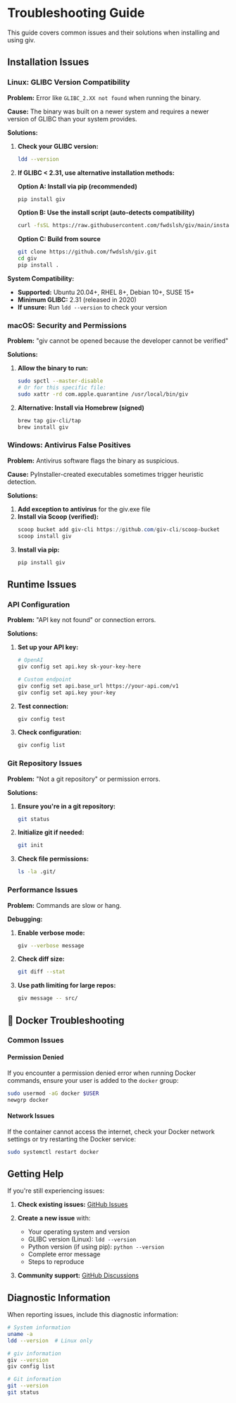 # Troubleshooting Guide

This guide covers common issues and their solutions when installing and using giv.

## Installation Issues

### Linux: GLIBC Version Compatibility

**Problem:** Error like `GLIBC_2.XX not found` when running the binary.

**Cause:** The binary was built on a newer system and requires a newer version of GLIBC than your system provides.

**Solutions:**

1. **Check your GLIBC version:**
   ```bash
   ldd --version
   ```

2. **If GLIBC < 2.31, use alternative installation methods:**

   **Option A: Install via pip (recommended)**
   ```bash
   pip install giv
   ```

   **Option B: Use the install script (auto-detects compatibility)**
   ```bash
   curl -fsSL https://raw.githubusercontent.com/fwdslsh/giv/main/install.sh | sh
   ```

   **Option C: Build from source**
   ```bash
   git clone https://github.com/fwdslsh/giv.git
   cd giv
   pip install .
   ```

**System Compatibility:**
- **Supported:** Ubuntu 20.04+, RHEL 8+, Debian 10+, SUSE 15+
- **Minimum GLIBC:** 2.31 (released in 2020)
- **If unsure:** Run `ldd --version` to check your version

### macOS: Security and Permissions

**Problem:** "giv cannot be opened because the developer cannot be verified"

**Solutions:**

1. **Allow the binary to run:**
   ```bash
   sudo spctl --master-disable
   # Or for this specific file:
   sudo xattr -rd com.apple.quarantine /usr/local/bin/giv
   ```

2. **Alternative: Install via Homebrew (signed)**
   ```bash
   brew tap giv-cli/tap
   brew install giv
   ```

### Windows: Antivirus False Positives

**Problem:** Antivirus software flags the binary as suspicious.

**Cause:** PyInstaller-created executables sometimes trigger heuristic detection.

**Solutions:**

1. **Add exception to antivirus** for the giv.exe file
2. **Install via Scoop (verified):**
   ```powershell
   scoop bucket add giv-cli https://github.com/giv-cli/scoop-bucket
   scoop install giv
   ```
3. **Install via pip:**
   ```powershell
   pip install giv
   ```

## Runtime Issues

### API Configuration

**Problem:** "API key not found" or connection errors.

**Solutions:**

1. **Set up your API key:**
   ```bash
   # OpenAI
   giv config set api.key sk-your-key-here
   
   # Custom endpoint
   giv config set api.base_url https://your-api.com/v1
   giv config set api.key your-key
   ```

2. **Test connection:**
   ```bash
   giv config test
   ```

3. **Check configuration:**
   ```bash
   giv config list
   ```

### Git Repository Issues

**Problem:** "Not a git repository" or permission errors.

**Solutions:**

1. **Ensure you're in a git repository:**
   ```bash
   git status
   ```

2. **Initialize git if needed:**
   ```bash
   git init
   ```

3. **Check file permissions:**
   ```bash
   ls -la .git/
   ```

### Performance Issues

**Problem:** Commands are slow or hang.

**Debugging:**

1. **Enable verbose mode:**
   ```bash
   giv --verbose message
   ```

2. **Check diff size:**
   ```bash
   git diff --stat
   ```

3. **Use path limiting for large repos:**
   ```bash
   giv message -- src/
   ```

## 🐳 Docker Troubleshooting

### Common Issues

#### Permission Denied
If you encounter a permission denied error when running Docker commands, ensure your user is added to the `docker` group:

```bash
sudo usermod -aG docker $USER
newgrp docker
```

#### Network Issues
If the container cannot access the internet, check your Docker network settings or try restarting the Docker service:

```bash
sudo systemctl restart docker
```

## Getting Help

If you're still experiencing issues:

1. **Check existing issues:** [GitHub Issues](https://github.com/fwdslsh/giv/issues)
2. **Create a new issue** with:
   - Your operating system and version
   - GLIBC version (Linux): `ldd --version`
   - Python version (if using pip): `python --version`
   - Complete error message
   - Steps to reproduce

3. **Community support:** [GitHub Discussions](https://github.com/fwdslsh/giv/discussions)

## Diagnostic Information

When reporting issues, include this diagnostic information:

```bash
# System information
uname -a
ldd --version  # Linux only

# giv information
giv --version
giv config list

# Git information
git --version
git status
```
